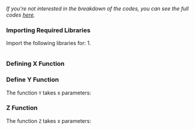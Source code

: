 _If you're not interested in the breakdown of the codes, you can see the full codes [here]()._

### Importing Required Libraries
Import the following libraries for:
1. 

      
```python

```

### Defining X Function
      

### Define Y Function
The function `Y` takes x parameters:


### Z Function
The function `Z` takes x parameters:
